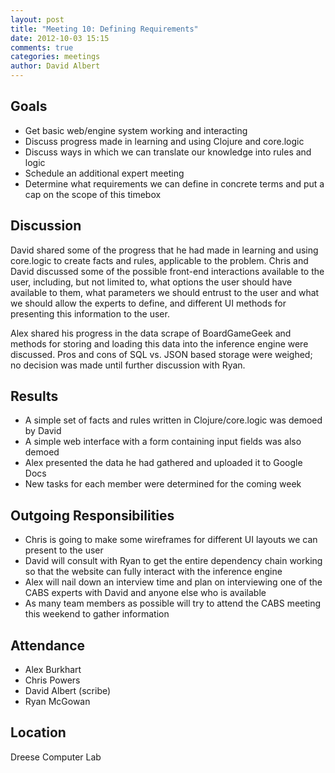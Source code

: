 ```yaml
---
layout: post
title: "Meeting 10: Defining Requirements"
date: 2012-10-03 15:15
comments: true
categories: meetings
author: David Albert
---
```


## Goals

*   Get basic web/engine system working and interacting
*   Discuss progress made in learning and using Clojure and core.logic
*   Discuss ways in which we can translate our knowledge into rules and logic
*   Schedule an additional expert meeting
*   Determine what requirements we can define in concrete terms and put a cap on the scope of this timebox

## Discussion

David shared some of the progress that he had made in learning and using core.logic to create facts and rules, applicable to the problem. Chris and David discussed some of the possible front-end interactions available to the user, including, but not limited to, what options the user should have available to them, what parameters we should entrust to the user and what we should allow the experts to define, and different UI methods for presenting this information to the user. 

Alex shared his progress in the data scrape of BoardGameGeek and methods for storing and loading this data into the inference engine were discussed. Pros and cons of SQL vs. JSON based storage were weighed; no decision was made until further discussion with Ryan.

## Results

*   A simple set of facts and rules written in Clojure/core.logic was demoed by David
*   A simple web interface with a form containing input fields was also demoed
*   Alex presented the data he had gathered and uploaded it to Google Docs
*   New tasks for each member were determined for the coming week

## Outgoing Responsibilities

*   Chris is going to make some wireframes for different UI layouts we can present to the user
*   David will consult with Ryan to get the entire dependency chain working so that the website can fully interact with the inference engine
*   Alex will nail down an interview time and plan on interviewing one of the CABS experts with David and anyone else who is available
*   As many team members as possible will try to attend the CABS meeting this weekend to gather information

## Attendance

-   Alex Burkhart
-   Chris Powers
-   David Albert (scribe)
-   Ryan McGowan

## Location

Dreese Computer Lab

